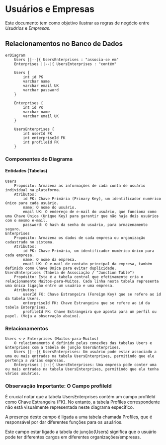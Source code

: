 ﻿# Usuários e Empresas

Este documento tem como objetivo ilustrar as regras de negócio entre _Usuários_ e _Empresas_.

## Relacionamentos no Banco de Dados

```mermaid
erDiagram
    Users ||--|{ UsersEnterprises : "associa-se em"
    Enterprises ||--|{ UsersEnterprises : "contém"

    Users {
        int id PK
        varchar name
        varchar email UK
        varchar password
    }

    Enterprises {
        int id PK
        varchar name
        varchar email UK
    }

    UsersEnterprises {
        int userId FK
        int enterpriseId FK
        int profileId FK
    }
```

### Componentes do Diagrama

#### Entidades (Tabelas)

    Users
        Propósito: Armazena as informações de cada conta de usuário individual na plataforma.
        Atributos:
            id PK: Chave Primária (Primary Key), um identificador numérico único para cada usuário.
            name: O nome do usuário.
            email UK: O endereço de e-mail do usuário, que funciona como uma Chave Única (Unique Key) para garantir que não haja dois usuários com o mesmo e-mail.
            password: O hash da senha do usuário, para armazenamento seguro.
    Enterprises
        Propósito: Armazena os dados de cada empresa ou organização cadastrada no sistema.
        Atributos:
            id PK: Chave Primária, um identificador numérico único para cada empresa.
            name: O nome da empresa.
            email UK: O e-mail de contato principal da empresa, também definido como Chave Única para evitar duplicidade.
    UsersEnterprises (Tabela de Associação / "Junction Table")
        Propósito: Esta é a tabela central que efetivamente cria o relacionamento Muitos-para-Muitos. Cada linha nesta tabela representa uma única ligação entre um usuário e uma empresa.
        Atributos:
            userId FK: Chave Estrangeira (Foreign Key) que se refere ao id da tabela Users.
            enterpriseId FK: Chave Estrangeira que se refere ao id da tabela Enterprises.
            profileId FK: Chave Estrangeira que aponta para um perfil ou papel. (Veja a observação abaixo).

### Relacionamentos

    Users <-> Enterprises (Muitos-para-Muitos)
        O relacionamento é definido pelas conexões das tabelas Users e Enterprises com a tabela de junção UsersEnterprises.
        Users ||--|{ UsersEnterprises: Um usuário pode estar associado a uma ou mais entradas na tabela UsersEnterprises, permitindo que ele pertença a várias empresas.
        Enterprises ||--|{ UsersEnterprises: Uma empresa pode conter uma ou mais entradas na tabela UsersEnterprises, permitindo que ela tenha vários usuários.

### Observação Importante: O Campo profileId

É crucial notar que a tabela UsersEnterprises contém um campo profileId como Chave Estrangeira (FK). No entanto, a tabela Profiles correspondente não está visualmente representada neste diagrama específico.

A presença deste campo é ligada a uma tabela chamada Profiles, que é responsável por dar diferentes funções para os usuários.

Este campo estar ligado a tabela de junção(Users) significa que o usuário pode ter diferentes cargos em diferentes organizações/empresas.
